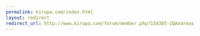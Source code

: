 ```yaml
---
permalink: kirupa.com/index.html
layout: redirect
redirect_url: http://www.kirupa.com/forum/member.php?134305-IQAndreas
---
```

